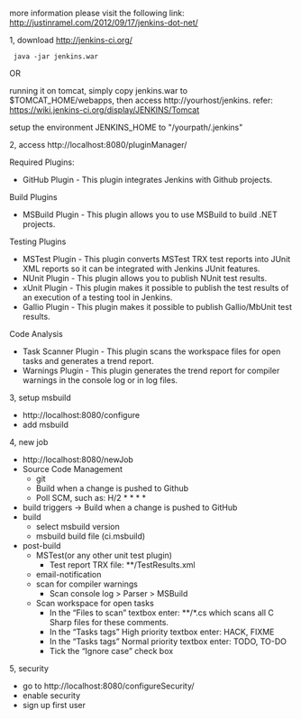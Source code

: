 more information please visit the following link:
http://justinramel.com/2012/09/17/jenkins-dot-net/


1, download http://jenkins-ci.org/

```
 java -jar jenkins.war
```
OR

running it on tomcat, simply copy jenkins.war to $TOMCAT_HOME/webapps, then access http://yourhost/jenkins.
refer: https://wiki.jenkins-ci.org/display/JENKINS/Tomcat

setup the environment JENKINS_HOME to "/yourpath/.jenkins"

2, access http://localhost:8080/pluginManager/

Required Plugins:

* GitHub Plugin - This plugin integrates Jenkins with Github projects.

Build Plugins
* MSBuild Plugin - This plugin allows you to use MSBuild to build .NET projects.

Testing Plugins
* MSTest Plugin - This plugin converts MSTest TRX test reports into JUnit XML reports so it can be integrated with Jenkins JUnit features.
* NUnit Plugin - This plugin allows you to publish NUnit test results.
* xUnit Plugin - This plugin makes it possible to publish the test results of an execution of a testing tool in Jenkins.
* Gallio Plugin - This plugin makes it possible to publish Gallio/MbUnit test results.

Code Analysis
* Task Scanner Plugin - This plugin scans the workspace files for open tasks and generates a trend report.
* Warnings Plugin - This plugin generates the trend report for compiler warnings in the console log or in log files.


3, setup msbuild
* http://localhost:8080/configure
* add msbuild

4, new job
* http://localhost:8080/newJob
* Source Code Management
	* git
	* Build when a change is pushed to Github
	* Poll SCM, such as: H/2 * * * *
* build triggers -> Build when a change is pushed to GitHub
* build 
	* select msbuild version
	* msbuild build file (ci.msbuild)
* post-build
	* MSTest(or any other unit test plugin)
		* Test report TRX file: **/TestResults.xml
	* email-notification
	* scan for compiler warnings
		* Scan console log > Parser > MSBuild
    * Scan workspace for open tasks
    	* In the “Files to scan” textbox enter: **/*.cs which scans all C Sharp files for these comments.
		* In the “Tasks tags” High priority textbox enter: HACK, FIXME
		* In the “Tasks tags” Normal priority textbox enter: TODO, TO-DO
		* Tick the “Ignore case” check box

5, security
* go to http://localhost:8080/configureSecurity/
* enable security
* sign up first user 



